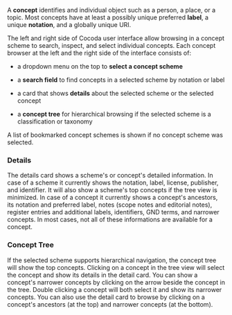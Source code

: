 A **concept** identifies and individual object such as a person, a place, or a topic. Most concepts have at least a possibly unique preferred **label**, a unique **notation**, and a globally unique URI.

The left and right side of Cocoda user interface allow browsing in a concept scheme to search, inspect, and select individual concepts. Each concept browser at the left and the right side of the interface consists of:

* a dropdown menu on the top to **select a concept scheme**

* a **search field** to find concepts in a selected scheme by notation or label

* a card that shows **details** about the selected scheme or the selected concept

* a **concept tree** for hierarchical browsing if the selected scheme is a
  classification or taxonomy

A list of bookmarked concept schemes is shown if no concept scheme was selected.

### Details

The details card shows a scheme's or concept's detailed information. In case of a scheme it currently shows the notation, label, license, publisher, and identifier. It will also show a scheme's top concepts if the tree view is minimized. In case of a concept it currently shows a concept's ancestors, its notation and preferred label, notes (scope notes and editorial notes), register entries and additional labels, identifiers, GND terms, and narrower concepts. In most cases, not all of these informations are available for a concept.

### Concept Tree

If the selected scheme supports hierarchical navigation, the concept tree will show the top concepts. Clicking on a concept in the tree view will select the concept and show its details in the detail card. You can show a concept's narrower concepts by clicking on the arrow beside the concept in the tree. Double clicking a concept will both select it and show its narrower concepts. You can also use the detail card to browse by clicking on a concept's ancestors (at the top) and narrower concepts (at the bottom).

